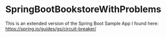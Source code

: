 # SpringBootBookstoreWithProblems
This is an extended version of the Spring Boot Sample App I found here: https://spring.io/guides/gs/circuit-breaker/
